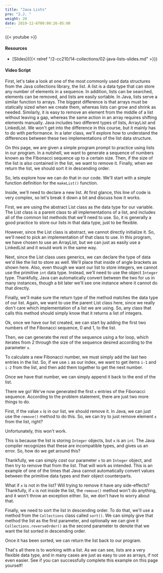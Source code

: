 ```yaml
---
title: "Java Lists"
pre: "2.J. "
weight: 20
date: 2019-12-6T00:00:26-05:00
---
```


{{< youtube  >}}

#### Resources

* [Slides]({{< relref "/2-cc210/14-collections/02-java-lists-slides.md" >}})

#### Video Script

First, let's take a look at one of the most commonly used data structures from the Java collections library, the list. A list is a data type that can store any number of elements in a sequence. In addition, lists can be searched, elements can be removed, and lists are easily sortable. In Java, lists serve a similar function to arrays. The biggest difference is that arrays must be statically sized when we create them, whereas lists can grow and shrink as needed. Similarly, it is easy to remove an element from the middle of a list without leaving a gap, whereas the same action in an array requires shifting elements manually. Java includes two different types of lists, ArrayList and LinkedList. We won't get into the difference in this course, but it mainly has to do with performance. In a later class, we'll explore how to understand the differences between these two implementations of the list data structure.

On this page, we are given a simple program prompt to practice using lists in our program. In a nutshell, we want to generate a sequence of numbers known as the Fibonacci sequence up to a certain size. Then, if the size of the list is also contained in the list, we want to remove it. Finally, when we return the list, we should sort it in descending order.

So, lets explore how we can do that in our code. We'll start with a simple function definition for the `makeList()` function.

Inside, we'll need to declare a new list. At first glance, this line of code is very complex, so let's break it down a bit and discuss how it works.

First, we are using the abstract List class as the data type for our variable. The List class is a parent class to all implementations of a list, and includes all of the common list methods that we'll need to use. So, it is generally a good practice to store our lists in that data type, just to be flexible.

However, since the List class is abstract, we cannot directly initialize it. So, we'll need to pick an implementation of that class to use. In this program, we have chosen to use an ArrayList, but we can just as easily use a LinkedList and it would work in the same way.

Next, since the List class uses generics, we can declare the type of data we'd like the list to store as well. We'll place that inside of angle brackets as shown here. Also, even though we want our list to store integers, we cannot use the primitive `int` data type. Instead, we'll need to use the object `Integer` type. Thankfully, Java can automatically convert between the two for us in many instances, though a bit later we'll see one instance where it cannot do that directly.

Finally, we'll make sure the return type of the method matches the data type of our list. Again, we want to use the parent List class here, since we really don't care which implementation of a list we are using. So, any class that calls this method should simply know that it returns a list of integers.

Ok, once we have our list created, we can start by adding the first two numbers of the Fibonacci sequence, 0 and 1, to the list.

Then, we can generate the rest of the sequence using a for loop, which iterates from 2 through the size of the sequence desired according to the parameter `x`.

To calculate a new Fibonacci number, we must simply add the last two entries in the list. So, if we use `i` as our index, we want to get items `i-1` and `i-2` from the list, and then add them together to get the next number.

Once we have that number, we can simply append it back to the end of the list.

There we go! We've now generated the first `x` entries of the Fibonacci sequence. According to the problem statement, there are just two more things to do.

First, if the value `x` is in our list, we should remove it. In Java, we can just use the `remove()` method to do this. So, we can try to just remove element `x` from the list, right?

Unfortunately, this won't work.

This is because the list is storing `Integer` objects, but `x` is an `int`. The Java compiler recognizes that these are incompatible types, and gives us an error. So, how do we get around this?

Thankfully, we can simply _cast_ our parameter `x` to an `Integer` object, and then try to remove that from the list. That will work as intended. This is an example of one of the times that Java cannot automatically convert values between the primitive data types and their object counterparts.

What if `x` is not in the list? Will trying to remove it have any side-effects? Thankfully, if `x` is not inside the list, the `remove()` method won't do anything, and it won't throw an exception either. So, we don't have to worry about that.

Finally, we need to sort the list in descending order. To do that, we'll use a method from the `Collections` class called `sort()`. We can simply give that method the list as the first parameter, and optionally we can give it `Collections.reverseOrder()` as the second parameter to denote that we want the list sorted in descending order.

Once it has been sorted, we can return the list back to our program.

That's all there is to working with a list. As we can see, lists are a very flexible data type, and in many cases are just as easy to use as arrays, if not even easier. See if you can successfully complete this example on this page yourself!

